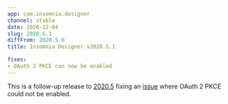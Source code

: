 ```yaml
---
app: com.insomnia.designer
channel: stable
date: 2020-12-04
slug: 2020.5.1
diffFrom: 2020.5.0
title: Insomnia Designer v2020.5.1

fixes:
- OAuth 2 PKCE can now be enabled
---
```


This is a follow-up release to [2020.5](/changelog/designer/2020.5.0) fixing an [issue](https://github.com/Kong/insomnia/issues/2889) where OAuth 2 PKCE could not be enabled.
